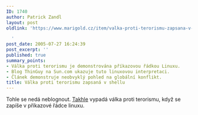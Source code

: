 ```yaml
---
ID: 1740
author: Patrick Zandl
layout: post
oldlink: 'https://www.marigold.cz/item/valka-proti-terorismu-zapsana-v-shellu

  '
post_date: 2005-07-27 16:24:39
post_excerpt: ''
published: true
summary_points:
- Válka proti terorismu je demonstrována příkazovou řádkou Linuxu.
- Blog ThinGuy na Sun.com ukazuje tuto linuxovou interpretaci.
- Článek demonstruje neobvyklý pohled na globální konflikt.
title: Válka proti terorismu zapsaná v shellu
---
```


<p>Tohle se nedá neblognout. <a href="http://blogs.sun.com/roller/page/ThinGuy?entry=the_war_on_terror_as">Takhle</a> vypadá válka proti terorismu, když se zapíše v příkazové řádce linuxu.
</p>